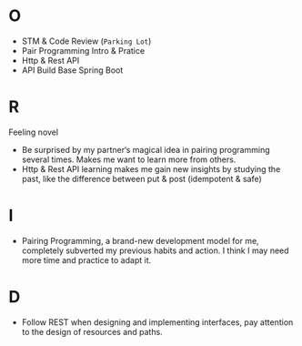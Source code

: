 # O
- STM & Code Review (`Parking Lot`)
- Pair Programming Intro & Pratice
- Http & Rest API
- API Build Base Spring Boot 

# R
Feeling novel
- Be surprised by my partner‘s magical idea in pairing programming several times. Makes me want to learn more from others.
- Http & Rest API learning makes me gain new insights by studying the past,  like the difference between put & post (idempotent & safe)

# I
- Pairing Programming, a brand-new development model for me, completely subverted my previous habits and action. I think I may need more time and practice to adapt it.

# D
- Follow REST when designing and implementing interfaces, pay attention to the design of resources and paths.